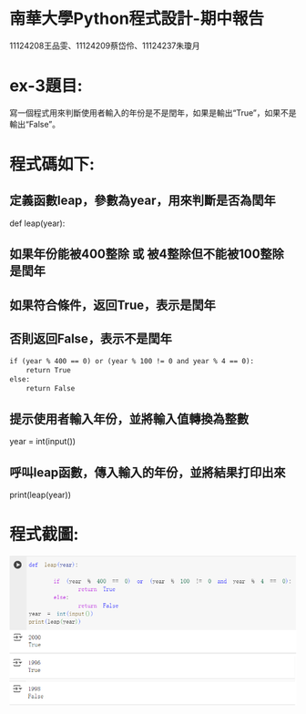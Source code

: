 # 南華大學Python程式設計-期中報告
11124208王品雯、11124209蔡岱伶、11124237朱瓊月
# ex-3題目:
寫一個程式用來判斷使用者輸入的年份是不是閏年，如果是輸出“True”，如果不是輸出“False”。
# 程式碼如下:
## 定義函數leap，參數為year，用來判斷是否為閏年
def leap(year):
## 如果年份能被400整除 或 被4整除但不能被100整除 是閏年
## 如果符合條件，返回True，表示是閏年
## 否則返回False，表示不是閏年
    if (year % 400 == 0) or (year % 100 != 0 and year % 4 == 0):
        return True  
    else:
        return False
## 提示使用者輸入年份，並將輸入值轉換為整數
year = int(input())
## 呼叫leap函數，傳入輸入的年份，並將結果打印出來
print(leap(year))
# 程式截圖:
![ex-3判斷閏年截圖](https://github.com/aY-Dling/-final-exam/blob/main/ex.3%E9%96%8F%E5%B9%B4.png?raw=true)
